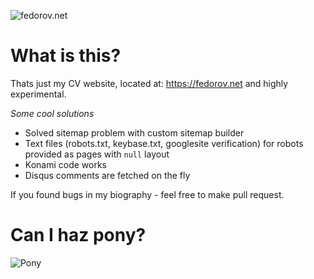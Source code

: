 ![fedorov.net](https://img.shields.io/website-up-down-green-red/http/fedorov.net.svg?style=plastic)

# What is this?

Thats just my CV website, located at: https://fedorov.net and highly experimental.

*Some cool solutions*

- Solved sitemap problem with custom sitemap builder
- Text files (robots.txt, keybase.txt, googlesite verification) for robots provided as pages with `null` layout
- Konami code works
- Disqus comments are fetched on the fly

If you found bugs in my biography - feel free to make pull request.

# Can I haz pony?

![Pony](https://raw.githubusercontent.com/kolobus/kolobus.github.io/mojo/fluttershy.gif)
